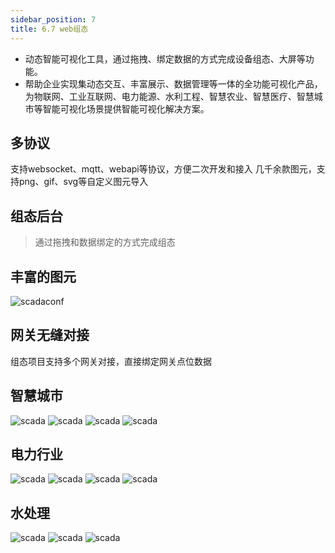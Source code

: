 ```yaml
---
sidebar_position: 7
title: 6.7 web组态
---
```

- 动态智能可视化工具，通过拖拽、绑定数据的方式完成设备组态、大屏等功能。
- 帮助企业实现集动态交互、丰富展示、数据管理等一体的全功能可视化产品，为物联网、工业互联网、电力能源、水利工程、智慧农业、智慧医疗、智慧城市等智能可视化场景提供智能可视化解决方案。

## 多协议
支持websocket、mqtt、webapi等协议，方便二次开发和接入
几千余款图元，支持png、gif、svg等自定义图元导入

## 组态后台
> 通过拖拽和数据绑定的方式完成组态

## 丰富的图元
![scadaconf](./images/scadaconf.png)

## 网关无缝对接
组态项目支持多个网关对接，直接绑定网关点位数据

## 智慧城市

![scada](./images/换热站.png)
![scada](./images/制冷站.png)
![scada](./images/锅炉房.png)
![scada](./images/数据中心.png)

## 电力行业

![scada](./images/电力1.png)
![scada](./images/电力2.png)
![scada](./images/电力3.png)
![scada](./images/电力4.png)


## 水处理

![scada](./images/水处理1.png)
![scada](./images/水处理2.png)
![scada](./images/水处理3.png)